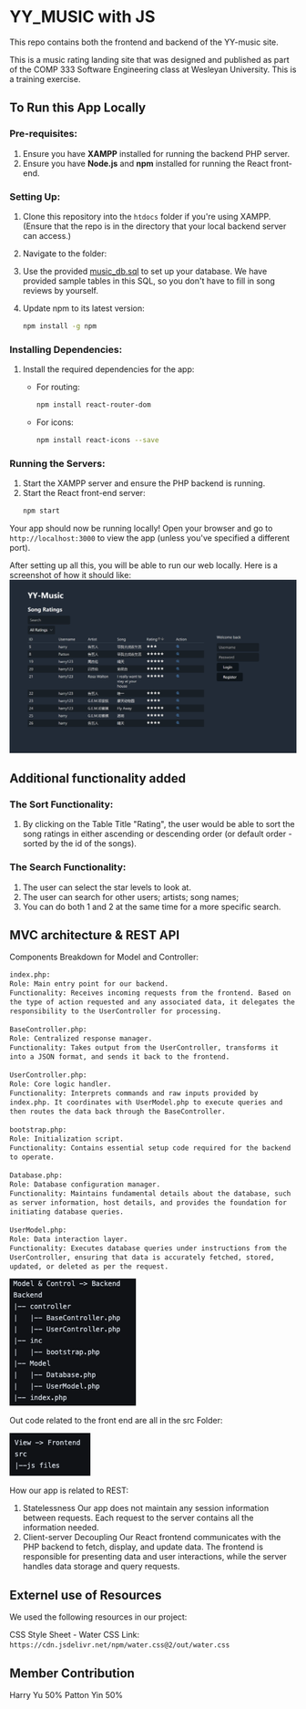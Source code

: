 # YY_MUSIC with JS

This repo contains both the frontend and backend of the YY-music site.

This is a music rating landing site that was designed and published as part of the COMP 333 Software Engineering class at Wesleyan University. This is a training exercise.

## To Run this App Locally

### Pre-requisites:

1. Ensure you have **XAMPP** installed for running the backend PHP server.
2. Ensure you have **Node.js** and **npm** installed for running the React front-end.

### Setting Up:

1. Clone this repository into the `htdocs` folder if you're using XAMPP. (Ensure that the repo is in the directory that your local backend server can access.)

2. Navigate to the folder:
3. Use the provided [music_db.sql](https://github.com/PattonYin/YY_Music_JS/blob/main/music_db.sql) to set up your database. We have provided sample tables in this SQL, so you don't have to fill in
   song reviews by yourself.
4. Update npm to its latest version:
   ```bash
   npm install -g npm
   ```

### Installing Dependencies:

1. Install the required dependencies for the app:

   - For routing:
     ```bash
     npm install react-router-dom
     ```
   - For icons:
     ```bash
     npm install react-icons --save
     ```

### Running the Servers:

1. Start the XAMPP server and ensure the PHP backend is running.
2. Start the React front-end server:
   ```bash
   npm start
   ```

Your app should now be running locally! Open your browser and go to `http://localhost:3000` to view the app (unless you've specified a different port).

After setting up all this, you will be able to run our web locally. Here is a screenshot of how it should like:
![Screenshot](Web_Look.png)

## Additional functionality added

### The Sort Functionality:

1. By clicking on the Table Title "Rating", the user would be able to sort the song ratings in either ascending or descending order (or default order - sorted by the id of the songs).

### The Search Functionality:

1. The user can select the star levels to look at.
2. The user can search for other users; artists; song names;
3. You can do both 1 and 2 at the same time for a more specific search.

## MVC architecture & REST API

Components Breakdown for Model and Controller:

    index.php:
    Role: Main entry point for our backend.
    Functionality: Receives incoming requests from the frontend. Based on the type of action requested and any associated data, it delegates the responsibility to the UserController for processing.

    BaseController.php:
    Role: Centralized response manager.
    Functionality: Takes output from the UserController, transforms it into a JSON format, and sends it back to the frontend.

    UserController.php:
    Role: Core logic handler.
    Functionality: Interprets commands and raw inputs provided by index.php. It coordinates with UserModel.php to execute queries and then routes the data back through the BaseController.

    bootstrap.php:
    Role: Initialization script.
    Functionality: Contains essential setup code required for the backend to operate.

    Database.php:
    Role: Database configuration manager.
    Functionality: Maintains fundamental details about the database, such as server information, host details, and provides the foundation for initiating database queries.

    UserModel.php:
    Role: Data interaction layer.
    Functionality: Executes database queries under instructions from the UserController, ensuring that data is accurately fetched, stored, updated, or deleted as per the request.

![ModelControl](ModelControl.png)

Out code related to the front end are all in the src Folder:

![View](View.png)

How our app is related to REST:

1. Statelessness
   Our app does not maintain any session information between requests. Each request to the server contains all the information needed.
2. Client-server Decoupling
   Our React frontend communicates with the PHP backend to fetch, display, and update data. The frontend is responsible for presenting data and user interactions, while the server handles data storage and query requests.

## Externel use of Resources

We used the following resources in our project:

CSS Style Sheet - Water CSS Link:
`https://cdn.jsdelivr.net/npm/water.css@2/out/water.css`

## Member Contribution

Harry Yu 50%
Patton Yin 50%
